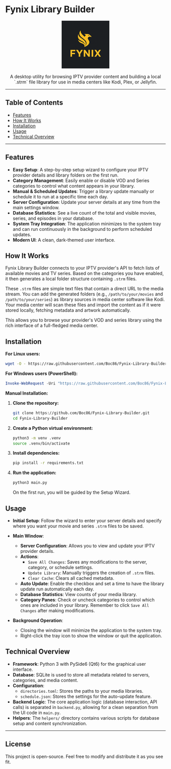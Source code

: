 
# Fynix Library Builder

<p align="center">
  <img src="assets/FLB.png" alt="Fynix Library Builder Logo" width="150"/>
</p>

<p align="center">
  A desktop utility for browsing IPTV provider content and building a local `.strm` file library for use in media centers like Kodi, Plex, or Jellyfin.
</p>

---

## Table of Contents

- [Features](#features)
- [How It Works](#how-it-works)
- [Installation](#installation)
- [Usage](#usage)
- [Technical Overview](#technical-overview)

---

## Features

- **Easy Setup**: A step-by-step setup wizard to configure your IPTV provider details and library folders on the first run.
- **Category Management**: Easily enable or disable VOD and Series categories to control what content appears in your library.
- **Manual & Scheduled Updates**: Trigger a library update manually or schedule it to run at a specific time each day.
- **Server Configuration**: Update your server details at any time from the main settings window.
- **Database Statistics**: See a live count of the total and visible movies, series, and episodes in your database.
- **System Tray Integration**: The application minimizes to the system tray and can run continuously in the background to perform scheduled updates.
- **Modern UI**: A clean, dark-themed user interface.

## How It Works

Fynix Library Builder connects to your IPTV provider's API to fetch lists of available movies and TV series. Based on the categories you have enabled, it then generates a local folder structure containing `.strm` files.

These `.strm` files are simple text files that contain a direct URL to the media stream. You can add the generated folders (e.g., `/path/to/your/movies` and `/path/to/your/series`) as library sources in media center software like Kodi. Your media center will scan these files and import the content as if it were stored locally, fetching metadata and artwork automatically.

This allows you to browse your provider's VOD and series library using the rich interface of a full-fledged media center.

## Installation

**For Linux users:**

```bash
wget -O - https://raw.githubusercontent.com/Boc86/Fynix-Library-Builder/main/install.sh | bash
```

**For Windows users (PowerShell):**

```powershell
Invoke-WebRequest -Uri "https://raw.githubusercontent.com/Boc86/Fynix-Library-Builder/main/install.ps1" -OutFile "$env:TEMP\install.ps1"; Start-Process powershell -Verb RunAs -ArgumentList "-NoProfile -ExecutionPolicy Bypass -File \"$env:TEMP\install.ps1\""
```

**Manual Installation:**

1.  **Clone the repository:**
    ```bash
    git clone https://github.com/Boc86/Fynix-Library-Builder.git
    cd Fynix-Library-Builder
    ```

2.  **Create a Python virtual environment:**
    ```bash
    python3 -m venv .venv
    source .venv/bin/activate
    ```

3.  **Install dependencies:**
    ```bash
    pip install -r requirements.txt
    ```

4.  **Run the application:**
    ```bash
    python3 main.py
    ```
    On the first run, you will be guided by the Setup Wizard.

## Usage

- **Initial Setup**: Follow the wizard to enter your server details and specify where you want your movie and series `.strm` files to be saved.

- **Main Window**:
    - **Server Configuration**: Allows you to view and update your IPTV provider details.
    - **Actions**: 
        - `Save All Changes`: Saves any modifications to the server, category, or schedule settings.
        - `Update Library`: Manually triggers the creation of `.strm` files.
        - `Clear Cache`: Clears all cached metadata.
    - **Auto Update**: Enable the checkbox and set a time to have the library update run automatically each day.
    - **Database Statistics**: View counts of your media library.
    - **Category Panes**: Check or uncheck categories to control which ones are included in your library. Remember to click `Save All Changes` after making modifications.

- **Background Operation**:
    - Closing the window will minimize the application to the system tray.
    - Right-click the tray icon to show the window or quit the application.

## Technical Overview

- **Framework**: Python 3 with PySide6 (Qt6) for the graphical user interface.
- **Database**: SQLite is used to store all metadata related to servers, categories, and media content.
- **Configuration**: 
    - `directories.toml`: Stores the paths to your media libraries.
    - `schedule.json`: Stores the settings for the auto-update feature.
- **Backend Logic**: The core application logic (database interaction, API calls) is separated in `backend.py`, allowing for a clean separation from the UI code in `main.py`.
- **Helpers**: The `helpers/` directory contains various scripts for database setup and content synchronization.

---

## License

This project is open-source. Feel free to modify and distribute it as you see fit.
